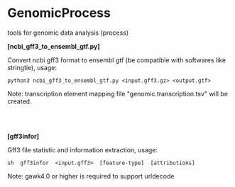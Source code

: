 # GenomicProcess
tools for genomic data analysis (process)

**[ncbi_gff3_to_ensembl_gtf.py]**

  Convert ncbi gff3 format to ensembl gtf (be compatible with softwares like stringtie), usage:

    python3 ncbi_gff3_to_ensembl_gtf.py <input.gff3.gz> <output.gtf>

  Note: transcription element mapping file "genomic.transcription.tsv" will be created.

<br></br>

**[gff3infor]**

Gff3 file statistic and information extraction, usage:

    sh  gff3infor  <input.gff3>  [feature-type]  [attributions]

Note: gawk4.0 or higher is required to support urldecode
